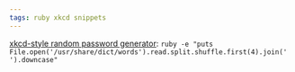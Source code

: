 ```yaml
---
tags: ruby xkcd snippets
---
```


[xkcd-style random password generator](http://xkcd.com/936/): `ruby -e "puts File.open('/usr/share/dict/words').read.split.shuffle.first(4).join(' ').downcase"`

